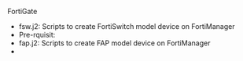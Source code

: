 FortiGate 


- fsw.j2: Scripts to create FortiSwitch model device on FortiManager
-   Pre-rquisit: 
- fap.j2: Scripts to create FAP model device on FortiManager
- 
